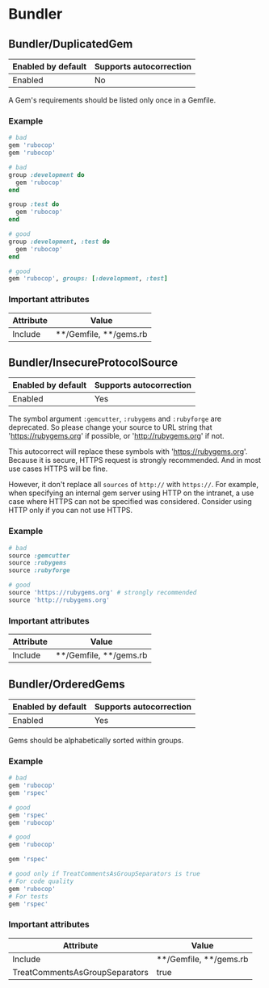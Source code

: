 # Bundler

## Bundler/DuplicatedGem

Enabled by default | Supports autocorrection
--- | ---
Enabled | No

A Gem's requirements should be listed only once in a Gemfile.

### Example

```ruby
# bad
gem 'rubocop'
gem 'rubocop'

# bad
group :development do
  gem 'rubocop'
end

group :test do
  gem 'rubocop'
end

# good
group :development, :test do
  gem 'rubocop'
end

# good
gem 'rubocop', groups: [:development, :test]
```

### Important attributes

Attribute | Value
--- | ---
Include | \*\*/Gemfile, \*\*/gems.rb

## Bundler/InsecureProtocolSource

Enabled by default | Supports autocorrection
--- | ---
Enabled | Yes

The symbol argument `:gemcutter`, `:rubygems` and `:rubyforge`
are deprecated. So please change your source to URL string that
'https://rubygems.org' if possible, or 'http://rubygems.org' if not.

This autocorrect will replace these symbols with 'https://rubygems.org'.
Because it is secure, HTTPS request is strongly recommended. And in
most use cases HTTPS will be fine.

However, it don't replace all `sources` of `http://` with `https://`.
For example, when specifying an internal gem server using HTTP on the
intranet, a use case where HTTPS can not be specified was considered.
Consider using HTTP only if you can not use HTTPS.

### Example

```ruby
# bad
source :gemcutter
source :rubygems
source :rubyforge

# good
source 'https://rubygems.org' # strongly recommended
source 'http://rubygems.org'
```

### Important attributes

Attribute | Value
--- | ---
Include | \*\*/Gemfile, \*\*/gems.rb

## Bundler/OrderedGems

Enabled by default | Supports autocorrection
--- | ---
Enabled | Yes

Gems should be alphabetically sorted within groups.

### Example

```ruby
# bad
gem 'rubocop'
gem 'rspec'

# good
gem 'rspec'
gem 'rubocop'

# good
gem 'rubocop'

gem 'rspec'

# good only if TreatCommentsAsGroupSeparators is true
# For code quality
gem 'rubocop'
# For tests
gem 'rspec'
```

### Important attributes

Attribute | Value
--- | ---
Include | \*\*/Gemfile, \*\*/gems.rb
TreatCommentsAsGroupSeparators | true
